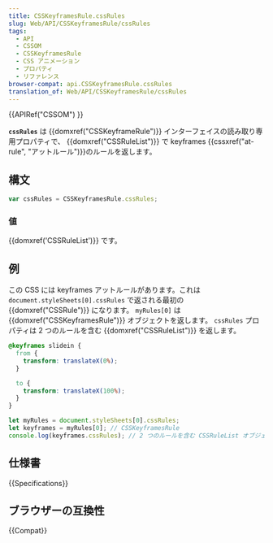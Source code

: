 ```yaml
---
title: CSSKeyframesRule.cssRules
slug: Web/API/CSSKeyframesRule/cssRules
tags:
  - API
  - CSSOM
  - CSSKeyframesRule
  - CSS アニメーション
  - プロパティ
  - リファレンス
browser-compat: api.CSSKeyframesRule.cssRules
translation_of: Web/API/CSSKeyframesRule/cssRules
---
```

{{APIRef("CSSOM") }}

**`cssRules`** は {{domxref("CSSKeyframeRule")}} インターフェイスの読み取り専用プロパティで、 {{domxref("CSSRuleList")}} で keyframes {{cssxref("at-rule", "アットルール")}}のルールを返します。

## 構文

```js
var cssRules = CSSKeyframesRule.cssRules;
```

### 値

{{domxref('CSSRuleList')}} です。

## 例

この CSS には keyframes アットルールがあります。これは `document.styleSheets[0].cssRules` で返される最初の {{domxref("CSSRule")}} になります。
`myRules[0]` は {{domxref("CSSKeyframesRule")}} オブジェクトを返します。 `cssRules` プロパティは 2 つのルールを含む {{domxref("CSSRuleList")}} を返します。

```css
@keyframes slidein {
  from {
    transform: translateX(0%);
  }

  to {
    transform: translateX(100%);
  }
}
```

```js
let myRules = document.styleSheets[0].cssRules;
let keyframes = myRules[0]; // CSSKeyframesRule
console.log(keyframes.cssRules); // 2 つのルールを含む CSSRuleList オブジェクト
```

## 仕様書

{{Specifications}}

## ブラウザーの互換性

{{Compat}}
